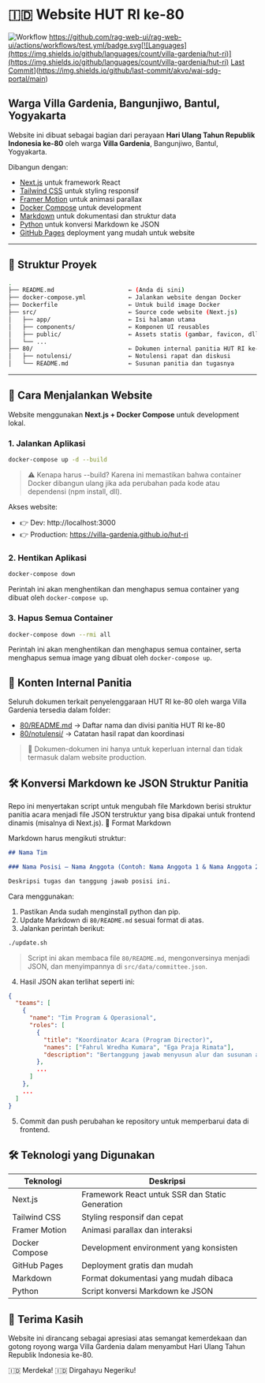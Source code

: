 # 🇮🇩 Website HUT RI ke-80

![Workflow](https://github.com/villa-gardenia/hut-ri/actions/workflows/deploy.yml/badge.svg) https://github.com/rag-web-ui/rag-web-ui/actions/workflows/test.yml/badge.svg[![Languages](https://img.shields.io/github/languages/count/villa-gardenia/hut-ri)](https://img.shields.io/github/languages/count/villa-gardenia/hut-ri) [Last Commit](https://img.shields.io/github/last-commit/villa-gardenia/hut-ri/main)](https://img.shields.io/github/last-commit/akvo/wai-sdg-portal/main) 

## Warga Villa Gardenia, Bangunjiwo, Bantul, Yogyakarta

Website ini dibuat sebagai bagian dari perayaan **Hari Ulang Tahun Republik Indonesia ke-80** oleh warga **Villa Gardenia**, Bangunjiwo, Bantul, Yogyakarta.

Dibangun dengan:
- [Next.js](https://nextjs.org/) untuk framework React
- [Tailwind CSS](https://tailwindcss.com/) untuk styling responsif
- [Framer Motion](https://www.framer.com/motion/)  untuk animasi parallax
- [Docker Compose](https://docs.docker.com/compose/)  untuk development
- [Markdown](https://www.markdownguide.org/) untuk dokumentasi dan struktur data
- [Python](https://www.python.org/) untuk konversi Markdown ke JSON
- [GitHub Pages](https://pages.github.com/)  deployment yang mudah untuk website

---

## 📁 Struktur Proyek

```bash
.
├── README.md                     ← (Anda di sini)
├── docker-compose.yml            ← Jalankan website dengan Docker
├── Dockerfile                    ← Untuk build image Docker
├── src/                          ← Source code website (Next.js)
│   ├── app/                      ← Isi halaman utama
│   ├── components/               ← Komponen UI reusables
│   ├── public/                   ← Assets statis (gambar, favicon, dll)
│   └── ...
├── 80/                           ← Dokumen internal panitia HUT RI ke-80
│   ├── notulensi/                ← Notulensi rapat dan diskusi
│   └── README.md                 ← Susunan panitia dan tugasnya

```

---

## 🚀 Cara Menjalankan Website

Website menggunakan **Next.js + Docker Compose** untuk development lokal.

### 1. Jalankan Aplikasi

```bash
docker-compose up -d --build
```

> ⚠️ Kenapa harus --build? Karena ini memastikan bahwa container Docker dibangun ulang jika ada perubahan pada kode atau dependensi (npm install, dll).

Akses website: 

- 👉 Dev: http://localhost:3000
- 👉 Production: https://villa-gardenia.github.io/hut-ri   

### 2. Hentikan Aplikasi

```bash
docker-compose down
```

Perintah ini akan menghentikan dan menghapus semua container yang dibuat oleh `docker-compose up`.

### 3. Hapus Semua Container

```bash
docker-compose down --rmi all
```

Perintah ini akan menghentikan dan menghapus semua container, serta menghapus semua image yang dibuat oleh `docker-compose up`.

## 📂 Konten Internal Panitia 

Seluruh dokumen terkait penyelenggaraan HUT RI ke-80 oleh warga Villa Gardenia  tersedia dalam folder: 

- [80/README.md](/80) → Daftar nama dan divisi panitia HUT RI ke-80
- [80/notulensi/](/80/notulensi) → Catatan hasil rapat dan koordinasi
     
> 📝 Dokumen-dokumen ini hanya untuk keperluan internal dan tidak termasuk dalam website production.

## 🛠️ Konversi Markdown ke JSON Struktur Panitia

Repo ini menyertakan script untuk mengubah file Markdown berisi struktur panitia acara menjadi file JSON terstruktur yang bisa dipakai untuk frontend dinamis (misalnya di Next.js).
📄 Format Markdown

Markdown harus mengikuti struktur:
```markdown
## Nama Tim

### Nama Posisi – Nama Anggota (Contoh: Nama Anggota 1 & Nama Anggota 2)

Deskripsi tugas dan tanggung jawab posisi ini.
```

Cara menggunakan:
1. Pastikan Anda sudah menginstall python dan pip.
2. Update Markdown di `80/README.md` sesuai format di atas.
3. Jalankan perintah berikut:
```bash
./update.sh
```
> Script ini akan membaca file `80/README.md`, mengonversinya menjadi JSON, dan menyimpannya di `src/data/committee.json`.
4. Hasil JSON akan terlihat seperti ini:
```json
{
  "teams": [
    {
      "name": "Tim Program & Operasional",
      "roles": [
        {
          "title": "Koordinator Acara (Program Director)",
          "names": ["Fahrul Wredha Kumara", "Ega Praja Rimata"],
          "description": "Bertanggung jawab menyusun alur dan susunan acara dari awal hingga akhir."
        },
        ...
      ]
    },
    ...
  ]
}
```
5. Commit dan push perubahan ke repository untuk memperbarui data di frontend.


## 🛠 Teknologi yang Digunakan

| Teknologi | Deskripsi |
|-----------|-----------|
| Next.js | Framework React untuk SSR dan Static Generation |
| Tailwind CSS | Styling responsif dan cepat |
| Framer Motion | Animasi parallax dan interaksi |
| Docker Compose | Development environment yang konsisten |
| GitHub Pages | Deployment gratis dan mudah |
| Markdown | Format dokumentasi yang mudah dibaca |
| Python | Script konversi Markdown ke JSON |

## 🙌 Terima Kasih 

Website ini dirancang sebagai apresiasi atas semangat kemerdekaan dan gotong royong warga Villa Gardenia  dalam menyambut Hari Ulang Tahun Republik Indonesia ke-80. 

🇮🇩 Merdeka!
🇮🇩 Dirgahayu Negeriku! 
